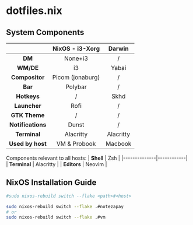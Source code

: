 # dotfiles.nix

## System Components
|                   |   NixOS - i3-Xorg   |   Darwin  |
|:-----------------:|:-------------------:|:---------:|
| **DM**            | None+i3             | /         |
| **WM/DE**         | i3                  | Yabai     |
| **Compositor**    | Picom (jonaburg)    | /         |
| **Bar**           | Polybar             | /         |
| **Hotkeys**       | /                   | Skhd      |
| **Launcher**      | Rofi                | /         |
| **GTK Theme**     | /                   | /         |
| **Notifications** | Dunst               | /         |
| **Terminal**      | Alacritty           | Alacritty |
| **Used by host**  | VM & Probook        | Macbook   |


Components relevant to all hosts:
| **Shell**    | Zsh        |
|--------------|------------|
| **Terminal** | Alacritty  |
| **Editors**  | Neovim     |

## NixOS Installation Guide

```sh
#sudo nixos-rebuild switch --flake <path>#<host>

sudo nixos-rebuild switch --flake .#notezapay
# or
sudo nixos-rebuild switch --flake .#vm
```
